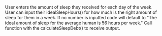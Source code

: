 User enters the amount of sleep they received for each day of the week. 
User can input their idealSleepHours() for how much is the right amount of sleep for them in a week. If no number is inputted code will default to "The ideal amount of sleep for the average human is 56 hours per week."
Call function with the calculateSleepDebt() to receive output. 
